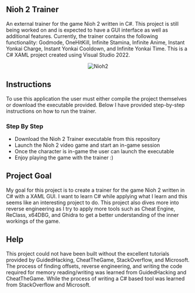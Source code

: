 ## Nioh 2 Trainer
An external trainer for the game Nioh 2 written in C#. This project is still being worked on and is expected to have a GUI interface as well as additional features. Currently, the trainer contains the following functionality: Godmode, OneHitKill, Infinite Stamina, Infinite Anime, Instant Yonkai Charge, Instant Yonkai Cooldown, and Infinite Yonkai Time. This is a C# XAML project created using Visual Studio 2022.

<p align="center">
  <img src="https://user-images.githubusercontent.com/52585921/209616982-adeeed0b-e188-4d5c-b0cd-f04d87c4366d.png?raw=true" alt="Nioh2"/>
</p>

## Instructions
To use this application the user must either compile the project themselves or download the executable provided. Below I have provided step-by-step instructions on how to run the trainer.

### Step By Step
  * Download the Nioh 2 Trainer executable from this repository
  * Launch the Nioh 2 video game and start an in-game session
  * Once the character is in-game the user can launch the executable
  * Enjoy playing the game with the trainer :)
  

## Project Goal
My goal for this project is to create a trainer for the game Nioh 2 written in C# with a XAML GUI. I want to learn C# while applying what I learn and this seems like an interesting project to do. This project also dives more into reverse engineering as I try to apply more tools such as Cheat Engine, ReClass, x64DBG, and Ghidra to get a better understanding of the inner workings of the game.

## Help
This project could not have been built without the excellent tutorials provided by GuidedHacking, CheatTheGame, StackOverflow, and Microsoft. The process of finding offsets, reverse engineering, and writing the code required for memory reading/writing was learned from GuidedHacking and CheatTheGame. While the process of writing a C# based tool was learned from StackOverflow and Microsoft.
